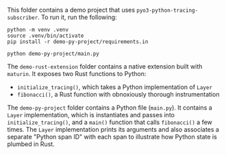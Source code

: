 This folder contains a demo project that uses `pyo3-python-tracing-subscriber`. To run it, run the following:
```
python -m venv .venv
source .venv/bin/activate
pip install -r demo-py-project/requirements.in

python demo-py-project/main.py
```

The `demo-rust-extension` folder contains a native extension built with `maturin`. It exposes two Rust functions to Python:
- `initialize_tracing()`, which takes a Python implementation of `Layer`
- `fibonacci()`, a Rust function with obnoxiously thorough instrumentation

The `demo-py-project` folder contains a Python file (`main.py`). It contains a `Layer` implementation, which is instantiates and passes into `initialize_tracing()`, and a `main()` function that calls `fibonacci()` a few times. The `Layer` implementation prints its arguments and also associates a separate "Python span ID" with each span to illustrate how Python state is plumbed in Rust.

